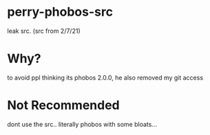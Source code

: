 # perry-phobos-src
leak src. (src from 2/7/21)

# Why?
to avoid ppl thinking its phobos 2.0.0, he also removed my git access

# Not Recommended
dont use the src.. literally phobos with some bloats...




